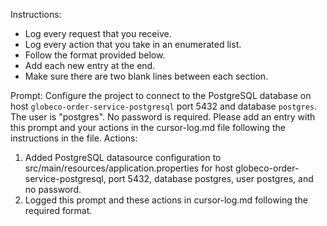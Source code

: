 Instructions:
- Log every request that you receive.
- Log every action that you take in an enumerated list.
- Follow the format provided below.  
- Add each new entry at the end.
- Make sure there are two blank lines between each section.


Prompt: Configure the project to connect to the PostgreSQL database on host `globeco-order-service-postgresql`  port 5432 and database `postgres`.  The user is  "postgres".  No password is required. Please add an entry with this prompt and your actions in the cursor-log.md  file following the instructions in the file.
Actions:
1. Added PostgreSQL datasource configuration to src/main/resources/application.properties for host globeco-order-service-postgresql, port 5432, database postgres, user postgres, and no password.
2. Logged this prompt and these actions in cursor-log.md following the required format.

